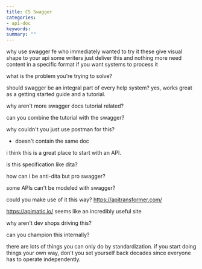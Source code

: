 ```yaml
---
title: CS Swagger
categories:
- api-doc
keywords: 
summary: ""
---
```



why use swagger
fe who immediately wanted to try it
these give visual shape to your api
some writers just deliver this and nothing more
need content in a specific format if you want systems to process it

what is the problem you're trying to solve?

should swagger be an integral part of every help system?
yes, works great as a getting started guide and a tutorial.

why aren't more swagger docs tutorial related?

can you combine the tutorial with the swagger?

why couldn't you just use postman for this? 
- doesn't contain the same doc

i think this is a great place to start with an API.

is this specification like dita?

how can i be anti-dita but pro swagger?

some APIs can't be modeled with swagger?

could you make use of it this way? https://apitransformer.com/


https://apimatic.io/ seems like an incredibly useful site

why aren't dev shops driving this?

can you champion this internally?

there are lots of things you can only do by standardization. if you start doing things your own way, don't you set yourself back decades since everyone has to operate independently.